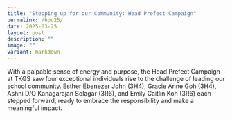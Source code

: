 ```yaml
---
title: "Stepping up for our Community: Head Prefect Campaign"
permalink: /hpc25/
date: 2025-03-25
layout: post
description: ""
image: ""
variant: markdown
---
```



With a palpable sense of energy and purpose, the Head Prefect Campaign at TKGS saw four exceptional individuals rise to the challenge of leading our school community. Esther Ebenezer John (3H4), Gracie Anne Goh (3H4), Ashni D/O Kanagarajan Solagar (3R6), and Emily Caitlin Koh (3R6) each stepped forward, ready to embrace the responsibility and make a meaningful impact.